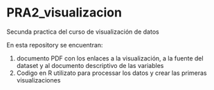 # PRA2_visualizacion
Secunda practica del curso de visualización de datos

En esta repository se encuentran:

1) documento PDF con los enlaces a la visualización, a la fuente del dataset y al documento descriptivo de las variables
2) Codigo en R utilizato para processar los datos y crear las primeras visualizaciones
